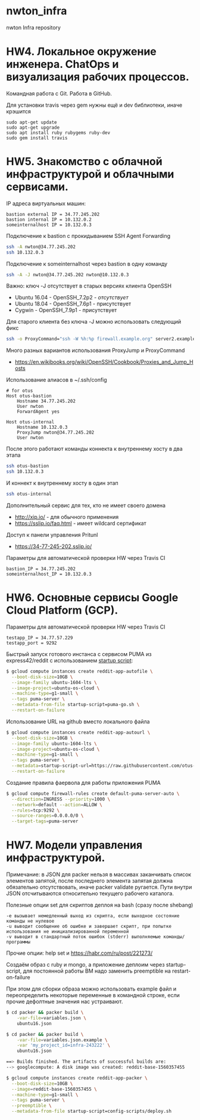 # nwton_infra
nwton Infra repository

# HW4. Локальное окружение инженера. ChatOps и визуализация рабочих процессов.
  Командная работа с Git. Работа в GitHub.

Для установки travis через gem нужны ещё и dev библиотеки, иначе крэшится
``` text
sudo apt-get update
sudo apt-get upgrade
sudo apt install ruby rubygems ruby-dev
sudo gem install travis
```


# HW5. Знакомство с облачной инфраструктурой и облачными сервисами.

IP адреса виртуальных машин:
``` text
bastion external IP = 34.77.245.202
bastion internal IP = 10.132.0.2
someinternalhost IP = 10.132.0.3
```

Подключение к bastion с прокидыванием SSH Agent Forwarding
``` bash
ssh -A nwton@34.77.245.202
ssh 10.132.0.3
```

Подключение к someinternalhost через bastion в одну команду
``` bash
ssh -A -J nwton@34.77.245.202 nwton@10.132.0.3
```

Важно: ключ -J отсутствует в старых версиях клиента OpenSSH
- Ubuntu 16.04 - OpenSSH_7.2p2 - *отсутствует*
- Ubuntu 18.04 - OpenSSH_7.6p1 - присутствует
- Cygwin - OpenSSH_7.9p1 - присутствует

Для старого клиента без ключа -J можно использовать следующий фикс
``` bash
ssh -o ProxyCommand="ssh -W %h:%p firewall.example.org" server2.example.org
```

Много разных вариантов использования ProxyJump и ProxyCommand
- https://en.wikibooks.org/wiki/OpenSSH/Cookbook/Proxies_and_Jump_Hosts


Использование алиасов в ~/.ssh/config
``` text
# for otus
Host otus-bastion
    Hostname 34.77.245.202
    User nwton
    ForwardAgent yes

Host otus-internal
    Hostname 10.132.0.3
    ProxyJump nwton@34.77.245.202
    User nwton

```

После этого работают команды коннекта к внутреннему хосту в два этапа
``` bash
ssh otus-bastion
ssh 10.132.0.3
```
И коннект к внутреннему хосту в один этап
``` bash
ssh otus-internal
```

Дополнительный сервис для тех, кто не имеет своего домена
- http://xip.io/ - для обычного применения
- https://sslip.io/faq.html - имеет wildcard сертификат

Доступ к панели управления Pritunl
- https://34-77-245-202.sslip.io/

Параметры для автоматической проверки HW через Travis CI
``` text
bastion_IP = 34.77.245.202
someinternalhost_IP = 10.132.0.3
```


# HW6. Основные сервисы Google Cloud Platform (GCP).

Параметры для автоматической проверки HW через Travis CI
``` text
testapp_IP = 34.77.57.229
testapp_port = 9292
```

Быстрый запуск готового инстанса с сервисом PUMA из express42/reddit
с использованием [startup script](https://cloud.google.com/compute/docs/startupscript):
``` bash
$ gcloud compute instances create reddit-app-autofile \
  --boot-disk-size=10GB \
  --image-family ubuntu-1604-lts \
  --image-project=ubuntu-os-cloud \
  --machine-type=g1-small \
  --tags puma-server \
  --metadata-from-file startup-script=puma-go.sh \
  --restart-on-failure
```

Использование URL на github вместо локального файла
``` bash
$ gcloud compute instances create reddit-app-autourl \
  --boot-disk-size=10GB \
  --image-family ubuntu-1604-lts \
  --image-project=ubuntu-os-cloud \
  --machine-type=g1-small \
  --tags puma-server \
  --metadata=startup-script-url=https://raw.githubusercontent.com/otus-devops-2019-02/nwton_infra/cloud-testapp/puma-go.sh \
  --restart-on-failure
```

Создание правила фаервола для работы приложения PUMA
``` bash
$ gcloud compute firewall-rules create default-puma-server-auto \
  --direction=INGRESS --priority=1000 \
  --network=default --action=ALLOW \
  --rules=tcp:9292 \
  --source-ranges=0.0.0.0/0 \
  --target-tags=puma-server
```


# HW7. Модели управления инфраструктурой.

Примечание: в JSON для packer нельзя в массивах заканчивать список элементов
запятой, после последнего элемента запятая должна обязательно отсутствовать,
иначе packer validate ругается.
Пути внутри JSON отсчитываются относительно текущего рабочего каталога.

Полезные опции set для скриптов деплоя на bash (сразу после shebang)
``` text
-e вызывает немедленный выход из скрипта, если выходное состояние команды не нулевое
-u выводит сообщение об ошибке и завершает скрипт, при попытке использования не инициализированной переменной
-v выводит в стандартный поток ошибок (stderr) выполняемые команды/программы
```

Прочие опции: help set и https://habr.com/ru/post/221273/

Создаём образ с ruby и mongo, а приложение деплоим через startup-script,
для постоянной работы ВМ надо заменить preemptible на restart-on-failure

При этом для сборки образа можно использовать example файл и
переопределить некоторые переменные в командной строке, если прочие
дефолтные значения нас устраивают.
``` bash
$ cd packer && packer build \
    -var-file=variables.json \
    ubuntu16.json

$ cd packer && packer build \
    -var-file=variables.json.example \
    -var 'my_project_id=infra-243222' \
    ubuntu16.json

==> Builds finished. The artifacts of successful builds are:
--> googlecompute: A disk image was created: reddit-base-1560357455

$ gcloud compute instances create reddit-app-packer \
  --boot-disk-size=10GB \
  --image=reddit-base-1560357455 \
  --machine-type=g1-small \
  --tags puma-server \
  --preemptible \
  --metadata-from-file startup-script=config-scripts/deploy.sh
```
